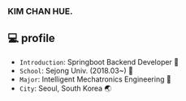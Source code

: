 

### KIM CHAN HUE. ###

## 💻 profile
- `Introduction`: Springboot Backend Developer 🌿
- `School`: Sejong Univ. (2018.03~) 🏫
- `Major`: Intelligent Mechatronics Engineering 📙
- `City`: Seoul, South Korea 🌏




